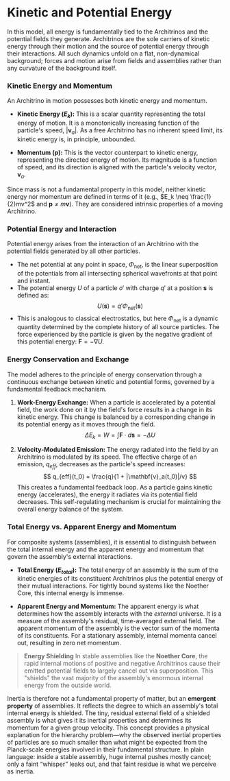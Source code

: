 # Kinetic and Potential Energy

In this model, all energy is fundamentally tied to the Architrinos and the potential fields they generate. Architrinos are the sole carriers of kinetic energy through their motion and the source of potential energy through their interactions. All such dynamics unfold on a flat, non-dynamical background; forces and motion arise from fields and assemblies rather than any curvature of the background itself.

### Kinetic Energy and Momentum

An Architrino in motion possesses both kinetic energy and momentum.

-   **Kinetic Energy ($E_k$):** This is a scalar quantity representing the total energy of motion. It is a monotonically increasing function of the particle's speed, $|\mathbf{v}_a|$. As a free Architrino has no inherent speed limit, its kinetic energy is, in principle, unbounded.

-   **Momentum ($\mathbf{p}$):** This is the vector counterpart to kinetic energy, representing the directed energy of motion. Its magnitude is a function of speed, and its direction is aligned with the particle's velocity vector, $\mathbf{v}_a$.

Since mass is not a fundamental property in this model, neither kinetic energy nor momentum are defined in terms of it (e.g., $E_k \neq \frac{1}{2}mv^2$ and $\mathbf{p} \neq m\mathbf{v}$). They are considered intrinsic properties of a moving Architrino.

### Potential Energy and Interaction

Potential energy arises from the interaction of an Architrino with the potential fields generated by all other particles.

-   The net potential at any point in space, $\Phi_{\text{net}}$, is the linear superposition of the potentials from all intersecting spherical wavefronts at that point and instant.
-   The potential energy $U$ of a particle $o'$ with charge $q'$ at a position $\mathbf{s}$ is defined as:
    $$
    U(\mathbf{s}) = q' \Phi_{\text{net}}(\mathbf{s})
    $$
-   This is analogous to classical electrostatics, but here $\Phi_{\text{net}}$ is a dynamic quantity determined by the complete history of all source particles. The force experienced by the particle is given by the negative gradient of this potential energy: $\mathbf{F} = -\nabla U$.

### Energy Conservation and Exchange

The model adheres to the principle of energy conservation through a continuous exchange between kinetic and potential forms, governed by a fundamental feedback mechanism.

1.  **Work-Energy Exchange:** When a particle is accelerated by a potential field, the work done on it by the field's force results in a change in its kinetic energy. This change is balanced by a corresponding change in its potential energy as it moves through the field.
    $$
    \Delta E_k = W = \int \mathbf{F} \cdot d\mathbf{s} = -\Delta U
    $$

2.  **Velocity-Modulated Emission:** The energy radiated into the field by an Architrino is modulated by its speed. The effective charge of an emission, $q_{eff}$, decreases as the particle's speed increases:
    $$
    q_{eff}(t_0) = \frac{q}{1 + |\mathbf{v}_a(t_0)|/v}
    $$
    This creates a fundamental feedback loop. As a particle gains kinetic energy (accelerates), the energy it radiates via its potential field decreases. This self-regulating mechanism is crucial for maintaining the overall energy balance of the system.

### Total Energy vs. Apparent Energy and Momentum

For composite systems (assemblies), it is essential to distinguish between the total internal energy and the apparent energy and momentum that govern the assembly's external interactions.

-   **Total Energy ($E_{total}$):** The total energy of an assembly is the sum of the kinetic energies of its constituent Architrinos plus the potential energy of their mutual interactions. For tightly bound systems like the Noether Core, this internal energy is immense.

-   **Apparent Energy and Momentum:** The apparent energy is what determines how the assembly interacts with the *external* universe. It is a measure of the assembly's residual, time-averaged external field. The apparent momentum of the assembly is the vector sum of the momenta of its constituents. For a stationary assembly, internal momenta cancel out, resulting in zero net momentum.

> **Energy Shielding**
> In stable assemblies like the **Noether Core**, the rapid internal motions of positive and negative Architrinos cause their emitted potential fields to largely cancel out via superposition. This "shields" the vast majority of the assembly's enormous internal energy from the outside world.

Inertia is therefore not a fundamental property of matter, but an **emergent property** of assemblies. It reflects the degree to which an assembly's total internal energy is shielded. The tiny, residual external field of a shielded assembly is what gives it its inertial properties and determines its momentum for a given group velocity. This concept provides a physical explanation for the hierarchy problem—why the observed inertial properties of particles are so much smaller than what might be expected from the Planck-scale energies involved in their fundamental structure. In plain language: inside a stable assembly, huge internal pushes mostly cancel; only a faint “whisper” leaks out, and that faint residue is what we perceive as inertia.
